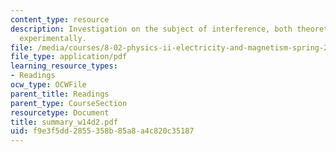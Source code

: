 ```yaml
---
content_type: resource
description: Investigation on the subject of interference, both theoretically and
  experimentally.
file: /media/courses/8-02-physics-ii-electricity-and-magnetism-spring-2007/f9e3f5dd2855358b85a8a4c820c35187_summary_w14d2.pdf
file_type: application/pdf
learning_resource_types:
- Readings
ocw_type: OCWFile
parent_title: Readings
parent_type: CourseSection
resourcetype: Document
title: summary_w14d2.pdf
uid: f9e3f5dd-2855-358b-85a8-a4c820c35187
---
```

